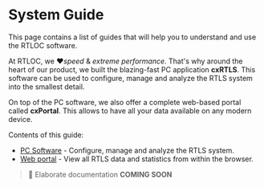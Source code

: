 # System Guide
This page contains a list of guides that will help you to understand and use the RTLOC software.

At RTLOC, we :heart:_speed_ & _extreme performance_. That's why around the heart of our product, we built the blazing-fast PC application **cxRTLS**.
This software can be used to configure, manage and analyze the RTLS system into the smallest detail.

On top of the PC software, we also offer a complete web-based portal called **cxPortal**. This allows to have all your data available on any modern device.

Contents of this guide:

* [PC Software](cxRTLS.html) - Configure, manage and analyze the RTLS system.
* [Web portal](web.html) - View all RTLS data and statistics from within the browser.


> :hammer: Elaborate documentation **COMING SOON**